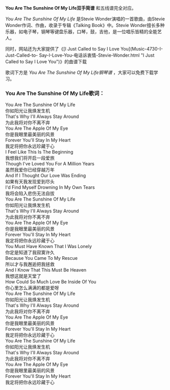 

**You Are The Sunshine Of My Life双手简谱** 和五线谱完全对应。

_You Are The Sunshine Of My Life_ 是Stevie Wonder演唱的一首歌曲，由Stevie
Wonder作词、作曲，收录于专辑《Talking Book》中。Stevie
Wonder擅长多种乐器，如电子琴，钢琴等键盘乐器，口琴，鼓，吉他，是一位唱乐皆精的全能艺人。

同时，网站还为大家提供了《[I Just Called to Say I Love You](Music-4730-I-Just-Called-to-
Say-I-Love-You-电话诉衷情-Stevie-Wonder.html "I Just Called to Say I Love
You")》的曲谱下载

歌词下方是 _You Are The Sunshine Of My Life钢琴谱_ ，大家可以免费下载学习。

### You Are The Sunshine Of My Life歌词：

You Are The Sunshine Of My Life  
你如阳光让我焕发生机  
That's Why I'll Always Stay Around  
为此我将对你不离不弃  
You Are The Apple Of My Eye  
你是我眼里最美丽的风景  
Forever You'll Stay In My Heart  
我定将把你永远珍藏于心  
I Feel Like This Is The Beginning  
我想我们将开启一段爱旅  
Though I've Loved You For A Million Years  
虽然我爱你已经穿越万年  
And If I Thought Our Love Was Ending  
如果有天我发现爱到尽头  
I'd Find Myself Drowning In My Own Tears  
我将会陷入悲伤无法自拔  
You Are The Sunshine Of My Life  
你如阳光让我焕发生机  
That's Why I'll Always Stay Around  
为此我将对你不离不弃  
You Are The Apple Of My Eye  
你是我眼里最美丽的风景  
Forever You'll Stay In My Heart  
我定将把你永远珍藏于心  
You Must Have Known That I Was Lonely  
你定是知道了我寂寞许久  
Because You Came To My Rescue  
所以才与我邂逅把我拯救  
And I Know That This Must Be Heaven  
我想这就是天堂了  
How Could So Much Love Be Inside Of You  
你心里怎么满满的都是爱呀  
You Are The Sunshine Of My Life  
你如阳光让我焕发生机  
That's Why I'll Always Stay Around  
为此我将对你不离不弃  
You Are The Apple Of My Eye  
你是我眼里最美丽的风景  
Forever You'll Stay In My Heart  
我定将把你永远珍藏于心  
You Are The Sunshine Of My Life  
你如阳光让我焕发生机  
That's Why I'll Always Stay Around  
为此我将对你不离不弃  
You Are The Apple Of My Eye  
你是我眼里最美丽的风景  
Forever You'll Stay In My Heart  
我定将把你永远珍藏于心

